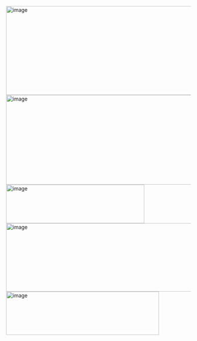 <img width="646" height="242" alt="image" src="https://github.com/user-attachments/assets/82b41b02-1e4c-451c-b0fb-9eed244dc70f" />
<img width="1105" height="244" alt="image" src="https://github.com/user-attachments/assets/604e6da7-ac91-4366-887e-80b671675cfe" />
<img width="377" height="105" alt="image" src="https://github.com/user-attachments/assets/5c942ea6-9c54-4122-a2e7-7d07f8d3ca11" />
<img width="1280" height="186" alt="image" src="https://github.com/user-attachments/assets/f0793842-1a59-4464-bd86-473d543bf44f" />
<img width="417" height="118" alt="image" src="https://github.com/user-attachments/assets/9c060227-c9b3-467e-85d5-858695c5b98f" />
